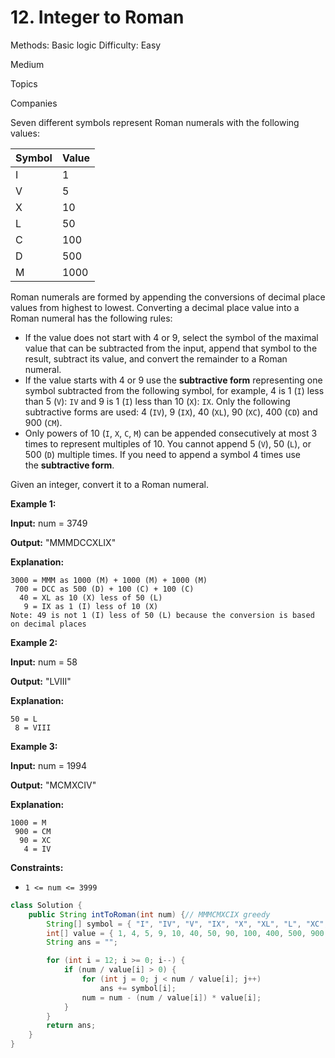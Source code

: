 # 12. Integer to Roman

Methods: Basic logic
Difficulty: Easy

Medium

Topics

Companies

Seven different symbols represent Roman numerals with the following values:

| **Symbol** | **Value** |
| --- | --- |
| I | 1 |
| V | 5 |
| X | 10 |
| L | 50 |
| C | 100 |
| D | 500 |
| M | 1000 |

Roman numerals are formed by appending the conversions of decimal place values from highest to lowest. Converting a decimal place value into a Roman numeral has the following rules:

- If the value does not start with 4 or 9, select the symbol of the maximal value that can be subtracted from the input, append that symbol to the result, subtract its value, and convert the remainder to a Roman numeral.
- If the value starts with 4 or 9 use the **subtractive form** representing one symbol subtracted from the following symbol, for example, 4 is 1 (`I`) less than 5 (`V`): `IV` and 9 is 1 (`I`) less than 10 (`X`): `IX`. Only the following subtractive forms are used: 4 (`IV`), 9 (`IX`), 40 (`XL`), 90 (`XC`), 400 (`CD`) and 900 (`CM`).
- Only powers of 10 (`I`, `X`, `C`, `M`) can be appended consecutively at most 3 times to represent multiples of 10. You cannot append 5 (`V`), 50 (`L`), or 500 (`D`) multiple times. If you need to append a symbol 4 times use the **subtractive form**.

Given an integer, convert it to a Roman numeral.

**Example 1:**

**Input:** num = 3749

**Output:** "MMMDCCXLIX"

**Explanation:**

```
3000 = MMM as 1000 (M) + 1000 (M) + 1000 (M)
 700 = DCC as 500 (D) + 100 (C) + 100 (C)
  40 = XL as 10 (X) less of 50 (L)
   9 = IX as 1 (I) less of 10 (X)
Note: 49 is not 1 (I) less of 50 (L) because the conversion is based on decimal places

```

**Example 2:**

**Input:** num = 58

**Output:** "LVIII"

**Explanation:**

```
50 = L
 8 = VIII

```

**Example 3:**

**Input:** num = 1994

**Output:** "MCMXCIV"

**Explanation:**

```
1000 = M
 900 = CM
  90 = XC
   4 = IV

```

**Constraints:**

- `1 <= num <= 3999`

```java
class Solution {
    public String intToRoman(int num) {// MMMCMXCIX greedy
        String[] symbol = { "I", "IV", "V", "IX", "X", "XL", "L", "XC", "C", "CD", "D", "CM", "M" };
        int[] value = { 1, 4, 5, 9, 10, 40, 50, 90, 100, 400, 500, 900, 1000 };
        String ans = "";

        for (int i = 12; i >= 0; i--) {
            if (num / value[i] > 0) {
                for (int j = 0; j < num / value[i]; j++)
                    ans += symbol[i];
                num = num - (num / value[i]) * value[i];
            }
        }
        return ans;
    }
}
```